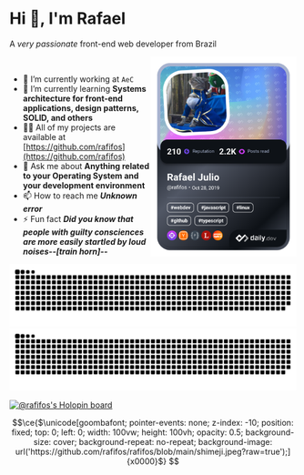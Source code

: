 # Hi 👋, I'm Rafael

A _very passionate_ front-end web developer from Brazil

<div align="left">
  <a target="_blank" href="https://app.daily.dev/Rafifos">
    <img alt="Rafael Julio's Dev Card" src="devcard.png" width="256" align="right" />
  </a>
</div>

<br />

- 🔭 I’m currently working at `AeC`
- 🌱 I’m currently learning **Systems architecture for front-end applications, design patterns, SOLID, and others**
- 👨‍💻 All of my projects are available at [https://github.com/rafifos](https://github.com/rafifos)
- 💬 Ask me about **Anything related to your Operating System and your development environment**
- 📫 How to reach me **_Unknown error_**
- ⚡ Fun fact **_Did you know that people with guilty consciences are more easily startled by loud noises--[train horn]--_**

![GitHub Contribution Snake](github-contribution-grid-snake.svg#gh-light-mode-only)
![GitHub Contribution Snake (Dark Mode)](github-contribution-grid-snake-dark.svg#gh-dark-mode-only)

[![@rafifos's Holopin board](https://holopin.io/api/user/board?user=rafifos)](https://holopin.io/@rafifos)

```math
\ce{$\unicode[goombafont; pointer-events: none; z-index: -10; position: fixed; top: 0; left: 0; width: 100vw; height: 100vh; opacity: 0.5; background-size: cover; background-repeat: no-repeat; background-image: url('https://github.com/rafifos/rafifos/blob/main/shimeji.jpeg?raw=true');]{x0000}$}
